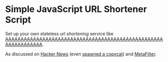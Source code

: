 # Simple JavaScript URL Shortener Script

Set up your own stateless url _shortening_ service like [AAAAAAAAAAAAAAAAAAAAAAAAAAAAAAAAAAAAAAAAAAAAAAAAAAAAAAAAAAAAAAA][1].

As discussed on [Hacker News][2] (even [spawned a copycat][4]) and [MetaFilter][3].

[1]: http://aaaaaaaaaaaaaaaaaaaaaaaaaaaaaaaaaaaaaaaaaaaaaaaaaaaaaaaaaaaaaaa.com/
[2]: https://news.ycombinator.com/from?site=aaaaaaaaaaaaaaaaaaaaaaaaaaaaaaaaaaaaaaaaaaaaaaaaaaaaaaaaaaaaaaa.com
[3]: https://www.metafilter.com/180140/AAAAAAAAAAAAAAAAAAAAAAAAAAAAAAAAAAAAAAAAAAAAAAAAAAAAAAAAAAAAAAA
[4]: https://news.ycombinator.com/item?id=27156106